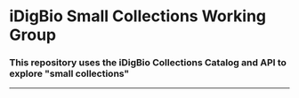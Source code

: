 # iDigBio Small Collections Working Group

### This repository uses the iDigBio Collections Catalog and API to explore "small collections"

***

